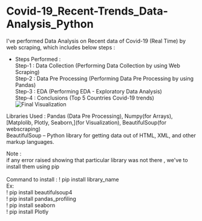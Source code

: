 # Covid-19_Recent-Trends_Data-Analysis_Python
I've performed Data Analysis on Recent data of Covid-19 (Real Time) by web scraping, which includes below steps : 

* Steps Performed : <br>
Step-1 : Data Collection (Performing Data Collection by using Web Scraping) <br>
Step-2 : Data Pre Processing (Performing Data Pre Processing by using Pandas) <br>
Step-3 : EDA (Performing EDA - Exploratory Data Analysis) <br>
Step-4 : Conclusions (Top 5 Countries Covid-19 trends) <br>
![Final Visualization](https://user-images.githubusercontent.com/72125175/149205703-fb0ba19c-b982-4a37-b487-871f9245eea5.png) <br>

Libraries Used : Pandas (Data Pre Processing), Numpy(for Arrays), [Matplolib, Plotly, Seaborn,](for Visualization), BeautifulSoup(for webscraping) <br>
BeautifulSoup – Python library for getting data out of HTML, XML, and other markup languages. <br>

Note :  <br>
if any error raised showing that particular library was not there , we've to install them using pip  
<br>
Command to install : ! pip install library_name <br>
Ex: <br>
 ! pip install beautifulsoup4 <br>
 ! pip install pandas_profiling <br>
 ! pip install seaborn <br>
 ! pip install Plotly <br>
